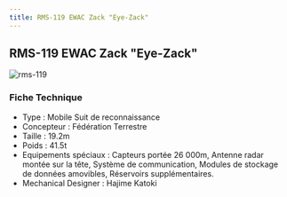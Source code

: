 ```yaml
---
title: RMS-119 EWAC Zack "Eye-Zack"
---
```


RMS-119 EWAC Zack "Eye-Zack"
----------------------------


![rms-119](/images/stories/saga/zetagundam/mechas/rms-119.png)


### Fiche Technique


* Type : Mobile Suit de reconnaissance
* Concepteur : Fédération Terrestre
* Taille : 19.2m
* Poids : 41.5t
* Equipements spéciaux : Capteurs portée 26 000m, Antenne radar montée sur la tête, Système de communication, Modules de stockage de données amovibles, Réservoirs supplémentaires.
* Mechanical Designer : Hajime Katoki
